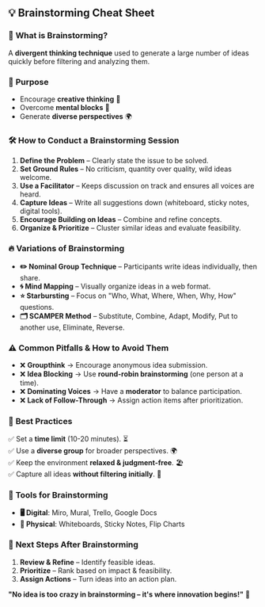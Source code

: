 ## 💡 **Brainstorming Cheat Sheet**  

### 📌 **What is Brainstorming?**  
A **divergent thinking technique** used to generate a large number of ideas quickly before filtering and analyzing them.  

### 🎯 **Purpose**  
- Encourage **creative thinking** 🤯  
- Overcome **mental blocks** 🚧  
- Generate **diverse perspectives** 🌍  

### 🛠 **How to Conduct a Brainstorming Session**  
1. **Define the Problem** – Clearly state the issue to be solved.  
2. **Set Ground Rules** – No criticism, quantity over quality, wild ideas welcome.  
3. **Use a Facilitator** – Keeps discussion on track and ensures all voices are heard.  
4. **Capture Ideas** – Write all suggestions down (whiteboard, sticky notes, digital tools).  
5. **Encourage Building on Ideas** – Combine and refine concepts.  
6. **Organize & Prioritize** – Cluster similar ideas and evaluate feasibility.  

### 🔥 **Variations of Brainstorming**  
- **✏️ Nominal Group Technique** – Participants write ideas individually, then share.  
- **🌀 Mind Mapping** – Visually organize ideas in a web format.  
- **⭐ Starbursting** – Focus on "Who, What, Where, When, Why, How" questions.  
- **🗂️ SCAMPER Method** – Substitute, Combine, Adapt, Modify, Put to another use, Eliminate, Reverse.  

### ⚠️ **Common Pitfalls & How to Avoid Them**  
- ❌ **Groupthink** → Encourage anonymous idea submission.  
- ❌ **Idea Blocking** → Use **round-robin brainstorming** (one person at a time).  
- ❌ **Dominating Voices** → Have a **moderator** to balance participation.  
- ❌ **Lack of Follow-Through** → Assign action items after prioritization.  

### 📌 **Best Practices**  
✅ Set a **time limit** (10-20 minutes). ⏳  
✅ Use a **diverse group** for broader perspectives. 🌍  
✅ Keep the environment **relaxed & judgment-free**. 🏖️  
✅ Capture all ideas **without filtering initially**. 📝  

### 🔧 **Tools for Brainstorming**  
- **🖥️ Digital**: Miro, Mural, Trello, Google Docs  
- **📌 Physical**: Whiteboards, Sticky Notes, Flip Charts  

### 🚀 **Next Steps After Brainstorming**  
1. **Review & Refine** – Identify feasible ideas.  
2. **Prioritize** – Rank based on impact & feasibility.  
3. **Assign Actions** – Turn ideas into an action plan.  

**"No idea is too crazy in brainstorming – it's where innovation begins!"** 🚀  
